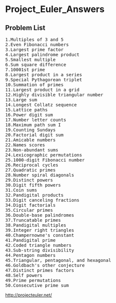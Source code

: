 Project_Euler_Answers
=====================

Problem List
------------
<pre>
1.Multiples of 3 and 5
2.Even Fibonacci numbers
3.Largest prime factor
4.Largest palindrome product
5.Smallest multiple
6.Sum square difference
7.10001st prime
8.Largest product in a series
9.Special Pythagorean triplet
10.Summation of primes
11.Largest product in a grid
12.Highly divisible triangular number
13.Large sum
14.Longest Collatz sequence
15.Lattice paths
16.Power digit sum
17.Number letter counts
18.Maximum path sum I
19.Counting Sundays
20.Factorial digit sum
21.Amicable numbers
22.Names scores
23.Non-abundant sums
24.Lexicographic permutations
25.1000-digit Fibonacci number
26.Reciprocal cycles
27.Quadratic primes
28.Number spiral diagonals
29.Distinct powers
30.Digit fifth powers
31.Coin sums
32.Pandigital products
33.Digit canceling fractions
34.Digit factorials
35.Circular primes
36.Double-base palindromes
37.Truncatable primes
38.Pandigital multiples
39.Integer right triangles
40.Champernowne's constant
41.Pandigital prime
42.Coded triangle numbers
43.Sub-string divisibility
44.Pentagon numbers
45.Triangular, pentagonal, and hexagonal
46.Goldbach's other conjecture
47.Distinct primes factors
48.Self powers
49.Prime permutations
50.Consecutive prime sum
</pre>
http://projecteuler.net/
